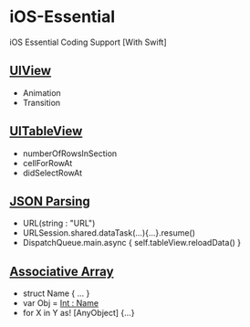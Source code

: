 # iOS-Essential
iOS Essential Coding Support [With Swift]

## [UIView](https://github.com/sumon-sarker/iOS-Essential)
 - Animation
 - Transition

## [UITableView](https://github.com/sumon-sarker/iOS-Essential)
 - numberOfRowsInSection
 - cellForRowAt
 - didSelectRowAt
 
## [JSON Parsing](https://github.com/sumon-sarker/iOS-Essential)
 - URL(string : "URL")
 - URLSession.shared.dataTask(...){...}.resume()
 - DispatchQueue.main.async { self.tableView.reloadData() }
 
## [Associative Array](https://github.com/sumon-sarker/iOS-Essential)
 - struct Name { ... }
 - var Obj = [Int : Name]()
 - for X in Y as! [AnyObject] {...} 
